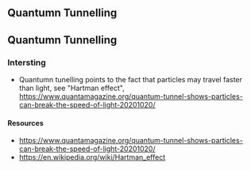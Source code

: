 ## Quantumn Tunnelling
## Quantumn Tunnelling

### Intersting
* Quantumn tunelling points to the fact that particles may travel faster than light, see "Hartman effect", https://www.quantamagazine.org/quantum-tunnel-shows-particles-can-break-the-speed-of-light-20201020/


#### Resources
* https://www.quantamagazine.org/quantum-tunnel-shows-particles-can-break-the-speed-of-light-20201020/
* https://en.wikipedia.org/wiki/Hartman_effect